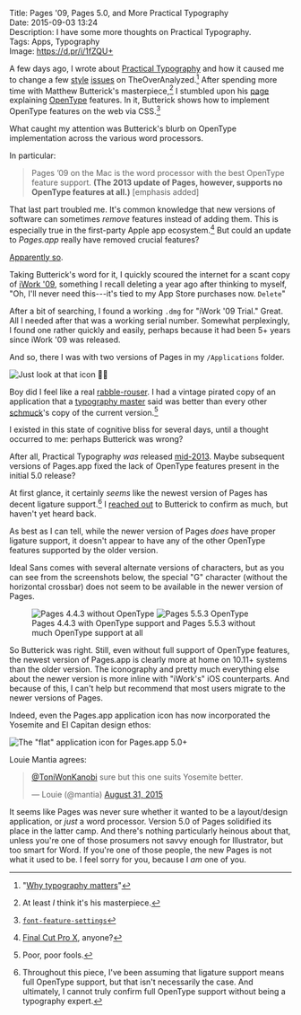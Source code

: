 Title: Pages '09, Pages 5.0, and More Practical Typography  
Date: 2015-09-03 13:24  
Description: I have some more thoughts on Practical Typography.  
Tags: Apps, Typography  
Image: https://d.pr/i/1fZQU+  

A few days ago, I wrote about [Practical Typography][1] and how it caused me to change a few [style][2] [issues][3] on TheOverAnalyzed.[^1] After spending more time with Matthew Butterick's masterpiece,[^2] I stumbled upon his [page][4] explaining [OpenType][5] features. In it, Butterick shows how to implement OpenType features on the web via CSS.[^3]

What caught my attention was Butterick's blurb on OpenType implementation across the various word processors.

In particular:

> Pages ’09 on the Mac is the word proces­sor with the best Open­Type fea­ture sup­port. **(The 2013 up­date of Pages, how­ever, sup­ports no Open­Type fea­tures at all.)** [emphasis added]

That last part troubled me. It's common knowledge that new versions of software can sometimes *remove* features instead of adding them. This is especially true in the first-party Apple app ecosystem.[^4] But could an update to *Pages.app* really have removed crucial features?

[Apparently so][6].

Taking Butterick's word for it, I quickly scoured the internet for a scant copy of [iWork '09][7], something I recall deleting a year ago after thinking to myself, "Oh, I'll never need this---it's tied to my App Store purchases now. `Delete`"

After a bit of searching, I found a working `.dmg` for "iWork '09 Trial." Great. All I needed after that was a working serial number. Somewhat perplexingly, I found one rather quickly and easily, perhaps because it had been 5+ years since iWork '09 was released.

And so, there I was with two versions of Pages in my `/Applications` folder. 

![Just look at that icon 👌🏾](https://d.pr/i/1fNTT+ "Pages '09 (4.3)")
<!-- {style="max-width: 50%"} -->


Boy did I feel like a real [rabble-rouser][8]. I had a vintage pirated copy of an application that a [typography master][9] said was better than every other [schmuck][10]'s copy of the current version.[^5]

I existed in this state of cognitive bliss for several days, until a thought occurred to me: perhaps Butterick was wrong?

After all, Practical Typography *was* released [mid-2013][11]. Maybe subsequent versions of Pages.app fixed the lack of OpenType features present in the initial 5.0 release?

At first glance, it certainly *seems* like the newest version of Pages has decent ligature support.[^6] I [reached out][12] to Butterick to confirm as much, but haven't yet heard back.

As best as I can tell, while the newer version of Pages *does* have proper ligature support, it doesn't appear to have any of the other OpenType features supported by the older version.

Ideal Sans comes with several alternate versions of characters, but as you can see from the screenshots below, the special "G" character (without the horizontal crossbar) does not seem to be available in the newer version of Pages. 

<figure>
	<img class="screenshot inlineTwo" src="https://d.pr/i/17YoZ+" alt="Pages 4.4.3 without OpenType" title="Pages 4.4.3 without OpenType">
	<img class="screenshot inlineTwo" src="https://d.pr/i/14Yiy+" alt="Pages 5.5.3 OpenType" title="Pages 5.5.3 OpenType">
	<figcaption>Pages 4.4.3 with OpenType support and Pages 5.5.3 without much OpenType support at all</figcaption>
</figure>

So Butterick was right. Still, even without full support of OpenType features, the newest version of Pages.app is clearly more at home on 10.11+ systems than the older version. The iconography and pretty much everything else about the newer version is more inline with "iWork's" iOS counterparts. And because of this, I can't help but recommend that most users migrate to the newer versions of Pages. 

Indeed, even the Pages.app application icon has now incorporated the Yosemite and El Capitan design ethos:

![The "flat" application icon for Pages.app 5.0+](https://d.pr/i/16ee0+ "Pages 5.0+ app icon")
<!-- {style="max-width: 50%"} -->

Louie Mantia agrees:

<blockquote lang="en"><p lang="en" dir="ltr"><a href="https://twitter.com/ToniWonKanobi" title="Me on Twitter">@ToniWonKanobi</a> sure but this one suits Yosemite better.</p>&mdash; Louie (@mantia) <a href="https://twitter.com/mantia/status/638444776191209472" title="Louie responding to me on Twitter">August 31, 2015</a></blockquote>

It seems like Pages was never sure whether it wanted to be a layout/design application, or *just* a word processor. Version 5.0 of Pages solidified its place in the latter camp. And there's nothing particularly heinous about that, unless you're one of those prosumers not savvy enough for Illustrator, but too smart for Word. If you're one of those people, the new Pages is not what it used to be. I feel sorry for you, because I *am* one of you.

[^1]: "[Why typography matters][a]"
[^2]: At least *I* think it's his masterpiece.
[^3]: [`font-fea­ture-set­tings`][b]
[^4]: [Final Cut Pro X][c], anyone?
[^5]: Poor, poor fools. 
[^6]: Throughout this piece, I've been assuming that ligature support means full OpenType support, but that isn't necessarily the case. And ultimately, I cannot truly confirm full OpenType support without being a typography expert.

[a]: http://practicaltypography.com/why-typography-matters.html "Butterick on the purpose of Practical Typography"
[b]: https://developer.mozilla.org/en-US/docs/Web/CSS/font-feature-settings "`font-feature` CSS stuff"
[c]: https://en.wikipedia.org/wiki/Final_Cut_Pro_X#Reception "Wikipedia: Final Cut Pro X"

[1]: /2015/8/25/practical-typography "Me on Practical Typography"
[2]: /2015/8/25/practical-typography#dashes "Me on Practical Typography, dashes"
[3]: /2015/8/25/practical-typography#font-sizes "Me on Practical Typography, font sizes"
[4]: http://practicaltypography.com/opentype-features.html "Butterick on OpenType"
[5]: https://en.wikipedia.org/wiki/OpenType "Wikipedia: OpenType"
[6]: https://en.wikipedia.org/wiki/Pages_(word_processor)#Version_history "Wikipedia: Pages version history"
[7]: https://en.wikipedia.org/wiki/IWork#Web_services "Wikipedia: iWork web services"
[8]: http://www.urbandictionary.com/define.php?term=rabble+rouser&amp;defid=1122945 "Urban Dictionary: rabble rouser"
[9]: https://twitter.com/mbutterick "Matthew Butterick on Twitter"
[10]: http://www.urbandictionary.com/define.php?term=schmuck&amp;defid=4802506 "Urban Dictionary: schmuck"
[11]: http://daringfireball.net/linked/2013/08/19/buttericks-practical-typography "John Gruber linking to Practical Typography"
[12]: https://twitter.com/ToniWonKanobi/status/638744688581718016 "Tweeting at Butterick"